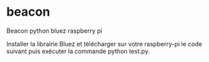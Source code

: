# beacon
Beacon python bluez raspberry pi

Installer la librairie Bluez et télécharger sur votre raspberry-pi le code suivant puis exécuter la commande python test.py.
